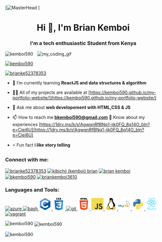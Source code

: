 [![MasterHead](https://webitexperts.com/images/banner1_1.gif)  ]
<h1 align="center">Hi 👋, I'm Brian Kemboi</h1>
<h3 align="center">I'm a tech enthusiastic Student from Kenya</h3>
<img align="right" alt="my_coding_gif" width="400" src="https://cdn.dribbble.com/users/1162077/screenshots/3848914/programmer.gif">

<p align="left"> <img src="https://komarev.com/ghpvc/?username=kemboi590&label=Profile%20views&color=0e75b6&style=flat" alt="kemboi590" /> </p>

<p align="left"> <a href="https://github.com/ryo-ma/github-profile-trophy"><img src="https://github-profile-trophy.vercel.app/?username=kemboi590" alt="kemboi590" /></a> </p>

<p align="left"> <a href="https://twitter.com/brianke52378353" target="blank"><img src="https://img.shields.io/twitter/follow/brianke52378353?logo=twitter&style=for-the-badge" alt="brianke52378353" /></a> </p>

- 🌱 I’m currently learning **ReactJS and data structures & algorithm**

- 👨‍💻 All of my projects are available at [https://kemboi590.github.io/my-portfolio-website/](https://kemboi590.github.io/my-portfolio-website/)

- 💬 Ask me about **web developement with HTML,CSS & JS**

- 📫 How to reach me **bkemboi590@gmail.com**
 📄 Know about my experiences [https://1drv.ms/b/s!AgwqnRfBNq1-ijk0FQ_8q14O_bln?e=Ciei6U](https://1drv.ms/b/s!AgwqnRfBNq1-ijk0FQ_8q14O_bln?e=Ciei6U)


- ⚡ Fun fact **i like story telling**

<h3 align="left">Connect with me:</h3>
<p align="left">
<a href="https://twitter.com/brianke52378353" target="blank"><img align="center" src="https://raw.githubusercontent.com/rahuldkjain/github-profile-readme-generator/master/src/images/icons/Social/twitter.svg" alt="brianke52378353" height="30" width="40" /></a>
<a href="https://www.linkedin.com/in/kibichii-brian-62b264213" target="blank"><img align="center" src="https://raw.githubusercontent.com/rahuldkjain/github-profile-readme-generator/master/src/images/icons/Social/linked-in-alt.svg" alt="kibichii (kemboi) brian" height="30" width="40" /></a>
<a href="https://www.facebook.com/brian.kemboi.7161" target="blank"><img align="center" src="https://raw.githubusercontent.com/rahuldkjain/github-profile-readme-generator/master/src/images/icons/Social/facebook.svg" alt="brian kemboi" height="30" width="40" /></a>
<a href="https://instagram.com/bkemboi590" target="blank"><img align="center" src="https://raw.githubusercontent.com/rahuldkjain/github-profile-readme-generator/master/src/images/icons/Social/instagram.svg" alt="bkemboi590" height="30" width="40" /></a>
<a href="https://youtube.com/channel/UCCicOzw-yvWfW-3Qq2l01_A" target="blank"><img align="center" src="https://raw.githubusercontent.com/rahuldkjain/github-profile-readme-generator/master/src/images/icons/Social/youtube.svg" alt="briankemboi3610" height="30" width="40" /></a>
</p>

<h3 align="left">Languages and Tools:</h3>
<p align="left"> <a href="https://azure.microsoft.com/en-in/" target="_blank" rel="noreferrer"> <img src="https://www.vectorlogo.zone/logos/microsoft_azure/microsoft_azure-icon.svg" alt="azure" width="40" height="40"/> </a> <a href="https://www.gnu.org/software/bash/" target="_blank" rel="noreferrer"> <img src="https://www.vectorlogo.zone/logos/gnu_bash/gnu_bash-icon.svg" alt="bash" width="40" height="40"/> </a> <a href="https://www.cprogramming.com/" target="_blank" rel="noreferrer"> <img src="https://raw.githubusercontent.com/devicons/devicon/master/icons/c/c-original.svg" alt="c" width="40" height="40"/> </a> <a href="https://www.w3schools.com/css/" target="_blank" rel="noreferrer"> <img src="https://raw.githubusercontent.com/devicons/devicon/master/icons/css3/css3-original-wordmark.svg" alt="css3" width="40" height="40"/> </a> <a href="https://git-scm.com/" target="_blank" rel="noreferrer"> <img src="https://www.vectorlogo.zone/logos/git-scm/git-scm-icon.svg" alt="git" width="40" height="40"/> </a> <a href="https://www.w3.org/html/" target="_blank" rel="noreferrer"> <img src="https://raw.githubusercontent.com/devicons/devicon/master/icons/html5/html5-original-wordmark.svg" alt="html5" width="40" height="40"/> </a> <a href="https://developer.mozilla.org/en-US/docs/Web/JavaScript" target="_blank" rel="noreferrer"> <img src="https://raw.githubusercontent.com/devicons/devicon/master/icons/javascript/javascript-original.svg" alt="javascript" width="40" height="40"/> </a> <a href="https://www.linux.org/" target="_blank" rel="noreferrer"> <img src="https://raw.githubusercontent.com/devicons/devicon/master/icons/linux/linux-original.svg" alt="linux" width="40" height="40"/> </a> <a href="https://www.mysql.com/" target="_blank" rel="noreferrer"> <img src="https://raw.githubusercontent.com/devicons/devicon/master/icons/mysql/mysql-original-wordmark.svg" alt="mysql" width="40" height="40"/> </a> <a href="https://www.python.org" target="_blank" rel="noreferrer"> <img src="https://raw.githubusercontent.com/devicons/devicon/master/icons/python/python-original.svg" alt="python" width="40" height="40"/> </a> <a href="https://reactjs.org/" target="_blank" rel="noreferrer"> <img src="https://raw.githubusercontent.com/devicons/devicon/master/icons/react/react-original-wordmark.svg" alt="react" width="40" height="40"/> </a> <a href="https://www.vagrantup.com/" target="_blank" rel="noreferrer"> <img src="https://www.vectorlogo.zone/logos/vagrantup/vagrantup-icon.svg" alt="vagrant" width="40" height="40"/> </a> </p>

<p><img align="left" src="https://github-readme-stats.vercel.app/api/top-langs?username=kemboi590&show_icons=true&locale=en&layout=compact" alt="kemboi590" /></p>

<p>&nbsp;<img align="center" src="https://github-readme-stats.vercel.app/api?username=kemboi590&show_icons=true&locale=en" alt="kemboi590" /></p>

<p><img align="center" src="https://github-readme-streak-stats.herokuapp.com/?user=kemboi590&" alt="kemboi590" /></p>
